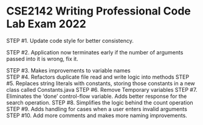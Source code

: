 # CSE2142 Writing Professional Code Lab Exam 2022

STEP #1.	Update code style for better consistency.<br>  

STEP #2.	Application now terminates early if the number of arguments passed into it is wrong, fix it.  

STEP #3.	Makes improvements to variable names  
STEP #4.	Refactors duplicate file read and write logic into methods
STEP #5.	Replaces string literals with constants, storing those constants in a new class called Constants.java
STEP #6.	Remove Temporary variables
STEP #7.	Eliminates the ‘done’ control-flow variable. Adds better response for the search operation.
STEP #8.	Simplifies the logic behind the count operation
STEP #9.	Adds handling for cases when a user enters invalid arguments
STEP #10.	Add more comments and makes more naming improvements.



